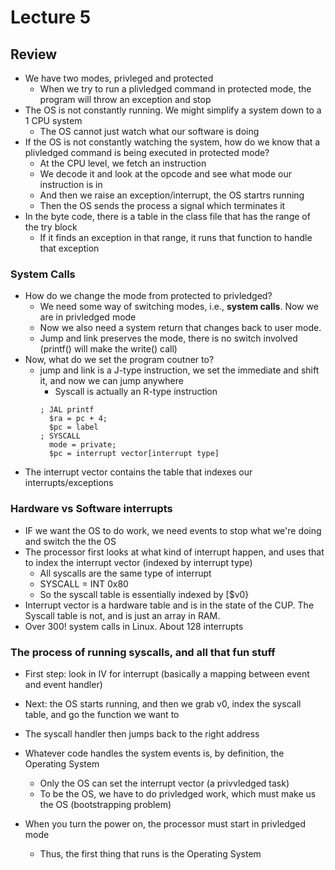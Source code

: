 # Lecture 5

## Review

* We have two modes, privleged and protected
  * When we try to run a plivledged command in protected mode, the program will throw an exception and stop 
* The OS is not constantly running. We might simplify a system down to a 1 CPU system
  * The OS cannot just watch what our software is doing
* If the OS is not constantly watching the system, how do we know that a plivledged command is being executed in protected mode?
  * At the CPU level, we fetch an instruction
  * We decode it and look at the opcode and see what mode our instruction is in
  * And then we raise an exception/interrupt, the OS startrs running
  * Then the OS sends the process a signal which terminates it
* In the byte code, there is a table in the class file that has the range of the try block
  * If it finds an exception in that range, it runs that function to handle that exception
 
### System Calls

* How do we change the mode from protected to privledged?
  * We need some way of switching modes, i.e., **system calls**. Now we are in privledged mode
  * Now we also need a system return that changes back to user mode.
  * Jump and link preserves the mode, there is no switch involved (printf() will make the write() call)
* Now, what do we set the program coutner to?
  * jump and link is a J-type instruction, we set the immediate and shift it, and now we can jump anywhere
    * Syscall is actually an R-type instruction
    ```Assembly
    ; JAL printf
      $ra = pc + 4;
      $pc = label
    ; SYSCALL
      mode = private;
      $pc = interrupt vector[interrupt type]
    ```
* The interrupt vector contains the table that indexes our interrupts/exceptions

### Hardware vs Software interrupts

* IF we want the OS to do work, we need events to stop what we're doing and switch the the OS
* The processor first looks at what kind of interrupt happen, and uses that to index the interrupt vector (indexed by interrupt type)
  * All syscalls are the same type of interrupt
  * SYSCALL = INT 0x80
  * So the syscall table is essentially indexed by [$v0}
* Interrupt vector is a hardware table and is in the state of the CUP. The Syscall table is not, and is just an array in RAM.
* Over 300! system calls in Linux. About 128 interrupts

### The process of running syscalls, and all that fun stuff

* First step: look in IV for interrupt (basically a mapping between event and event handler)
* Next: the OS starts running, and then we grab v0, index the syscall table, and go the function we want to
* The syscall handler then jumps back to the right address
* Whatever code handles the system events is, by definition, the Operating System
  * Only the OS can set the interrupt vector (a privvledged task)
  * To be the OS, we have to do privledged work, which must make us the OS (bootstrapping problem)
 
* When you turn the power on, the processor must start in privledged mode
  * Thus, the first thing that runs is the Operating System 

